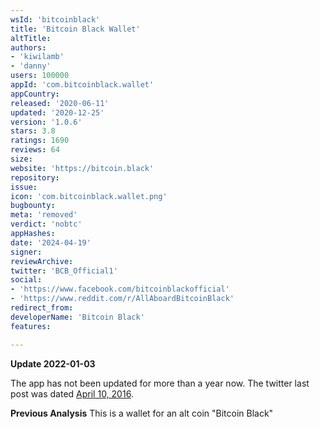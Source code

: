 ```yaml
---
wsId: 'bitcoinblack'
title: 'Bitcoin Black Wallet'
altTitle: 
authors:
- 'kiwilamb'
- 'danny'
users: 100000
appId: 'com.bitcoinblack.wallet'
appCountry: 
released: '2020-06-11'
updated: '2020-12-25'
version: '1.0.6'
stars: 3.8
ratings: 1690
reviews: 64
size: 
website: 'https://bitcoin.black'
repository: 
issue: 
icon: 'com.bitcoinblack.wallet.png'
bugbounty: 
meta: 'removed'
verdict: 'nobtc'
appHashes: 
date: '2024-04-19'
signer: 
reviewArchive: 
twitter: 'BCB_Official1'
social:
- 'https://www.facebook.com/bitcoinblackofficial'
- 'https://www.reddit.com/r/AllAboardBitcoinBlack'
redirect_from: 
developerName: 'Bitcoin Black'
features: 

---
```


**Update 2022-01-03**

The app has not been updated for more than a year now. The twitter last post was dated [April 10, 2016](https://twitter.com/BCBOfficial1/status/718987527537893376). 

**Previous Analysis**
This is a wallet for an alt coin "Bitcoin Black"
